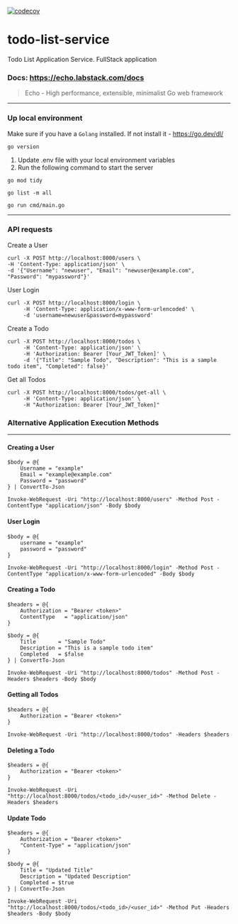 [![codecov](https://codecov.io/gh/StarLance-Squad/todo-list-service/graph/badge.svg?token=J0WE99LHAE)](https://codecov.io/gh/StarLance-Squad/todo-list-service)

# todo-list-service

Todo List Application Service. FullStack application

### Docs: https://echo.labstack.com/docs

> Echo - High performance, extensible, minimalist Go web framework

---

### Up local environment

Make sure if you have a `Golang` installed. If not install it - https://go.dev/dl/

```shell
go version
```

1. Update .env file with your local environment variables
2. Run the following command to start the server

```shell
go mod tidy
```

```shell
go list -m all
```

```shell
go run cmd/main.go
```

---

### API requests

Create a User

```shell
curl -X POST http://localhost:8000/users \
-H 'Content-Type: application/json' \
-d '{"Username": "newuser", "Email": "newuser@example.com", "Password": "mypassword"}'
```

User Login

```shell
curl -X POST http://localhost:8000/login \
     -H 'Content-Type: application/x-www-form-urlencoded' \
     -d 'username=newuser&password=mypassword'
```

Create a Todo

```shell
curl -X POST http://localhost:8000/todos \
     -H 'Content-Type: application/json' \
     -H 'Authorization: Bearer [Your_JWT_Token]' \
     -d '{"Title": "Sample Todo", "Description": "This is a sample todo item", "Completed": false}'
```

Get all Todos

```shell
curl -X POST http://localhost:8000/todos/get-all \
     -H 'Content-Type: application/json' \
     -H "Authorization: Bearer [Your_JWT_Token]"
```

### Alternative Application Execution Methods

---

#### Creating a User

```shell
$body = @{
    Username = "example"
    Email = "example@example.com"
    Password = "password"
} | ConvertTo-Json

Invoke-WebRequest -Uri "http://localhost:8000/users" -Method Post -ContentType "application/json" -Body $body
```

#### User Login

```shell
$body = @{
    username = "example"
    password = "password"
}

Invoke-WebRequest -Uri "http://localhost:8000/login" -Method Post -ContentType "application/x-www-form-urlencoded" -Body $body
```

#### Creating a Todo

```shell
$headers = @{
    Authorization = "Bearer <token>"
    ContentType   = "application/json"
}

$body = @{
    Title       = "Sample Todo"
    Description = "This is a sample todo item"
    Completed   = $false
} | ConvertTo-Json

Invoke-WebRequest -Uri "http://localhost:8000/todos" -Method Post -Headers $headers -Body $body
```

#### Getting all Todos

```shell
$headers = @{
    Authorization = "Bearer <token>"
}

Invoke-WebRequest -Uri "http://localhost:8000/todos" -Headers $headers
```

####  Deleting a Todo

```shell
$headers = @{
    Authorization = "Bearer <token>"
}

Invoke-WebRequest -Uri "http://localhost:8000/todos/<todo_id>/<user_id>" -Method Delete -Headers $headers

```

#### Update Todo

```shell
$headers = @{
    Authorization = "Bearer <token>"
    "Content-Type" = "application/json"
}

$body = @{
    Title = "Updated Title"
    Description = "Updated Description"
    Completed = $true
} | ConvertTo-Json

Invoke-WebRequest -Uri "http://localhost:8000/todos/<todo_id>/<user_id>" -Method Put -Headers $headers -Body $body
```